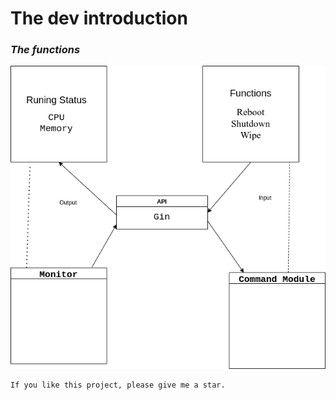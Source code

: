 # The dev introduction

### *The functions*

![](runAway.png)

    If you like this project, please give me a star.